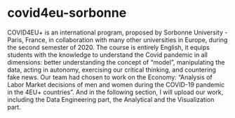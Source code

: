 # covid4eu-sorbonne
COVID4EU+ is an international program, proposed by Sorbonne University - Paris, France, in collaboration with many other universities in Europe, during the second semester of 2020. The course is entirely English, it equips students with the knowledge to understand the Covid pandemic in all dimensions: better understanding the concept of “model”, manipulating the data, acting in autonomy, exercising our critical thinking, and countering fake news. 
Our team had chosen to work on the Economy: “Analysis of Labor Market decisions of men and women during the COVID-19 pandemic in the 4EU+ countries”. And in the following section, I will upload our work, including the Data Engineering part, the Analytical and the Visualization part. 
